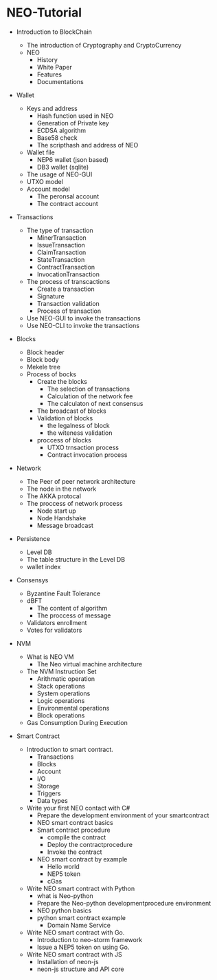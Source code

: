 # NEO-Tutorial

 - Introduction to BlockChain
    - The introduction of Cryptography and CryptoCurrency 
    - NEO
        - History
        - White Paper
        - Features
        - Documentations

 - Wallet 
    - Keys and address
        - Hash function used in NEO
        - Generation of Private key
        - ECDSA algorithm
        - Base58 check
        - The scripthash and address of NEO
    - Wallet file
        - NEP6 wallet (json based)
        - DB3 wallet (sqlite)
    - The usage of NEO-GUI
    - UTXO model
    - Account model
        - The peronsal account
        - The contract account


 - Transactions
    - The type of transaction 
        -  MinerTransaction
        -  IssueTransaction
        -  ClaimTransaction
        -  StateTransaction
        -  ContractTransaction
        -  InvocationTransaction
    - The process of transcactions
        - Create a transaction
        - Signature
        - Transaction validation
        - Process of transaction
    - Use NEO-GUI to invoke the transactions
    - Use NEO-CLI to invoke the transactions
 
 - Blocks
    - Block header
    - Block body
    - Mekele tree
    - Process of bocks 
        - Create the blocks 
            -  The selection of transactions
            -  Calculation of the network fee
            -  The calculaton of next consensus
        - The broadcast of blocks
        - Validation of blocks
            - the legalness of block
            - the witeness validation
        - proccess of blocks
            - UTXO trnsaction process
            - Contract invocation process

 - Network 
    - The Peer of peer network architecture
    - The node in the network
    - The AKKA protocal
    - The proccess of network process
        - Node start up
        - Node Handshake
        - Message broadcast
 
 - Persistence
    -  Level DB
    -  The table structure in the Level DB
    -  wallet index

 - Consensys
    - Byzantine Fault Tolerance
    - dBFT 
        - The content of algorithm
        - The proccess of message
    - Validators enrollment 
    - Votes for validators

 - NVM
    - What is NEO VM
        - The Neo virtual machine architecture    
    - The NVM Instruction Set
        - Arithmatic operation
        - Stack operations
        - System operations
        - Logic operations
        - Environmental operations
        - Block operations
    - Gas Consumption During Execution

 - Smart Contract
    - Introduction to smart contract.
        - Transactions
        - Blocks
        - Account
        - I/O
        - Storage
        - Triggers
        - Data types
    - Write your first NEO contact with C#
        - Prepare the development environment of your smartcontract    
        - NEO smart contract basics
        - Smart contract procedure
            - compile the contract 
            - Deploy the contractprocedure
            - Invoke the contract
        - NEO smart contract by example
            - Hello world 
            - NEP5 token
            - cGas
    - Write NEO smart contract with Python 
        - what is Neo-python
        - Prepare the Neo-python developmentprocedure environment 
        - NEO python basics
        - python smart contract example
            - Domain Name Service
    - Write NEO smart contract with Go.
        - Introduction to neo-storm framework
        - Issue a NEP5 token on using Go.
    - Write NEO smart contract with JS
        - Installation of neon-js
        - neon-js structure and API core



